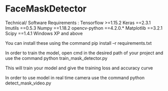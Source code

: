 # FaceMaskDetector
Technical/ Software Requirements :
Tensorflow >=1.15.2
Keras ==2.3.1
Imutils ==0.5.3
Numpy ==1.18.2
opencv-python ==4.2.0.*
Matplotlib ==3.2.1
Scipy ==1.4.1
Windows XP and above

You can install these using the command pip install –r requirements.txt


In order to train the model, open cmd in the desired path of your project and use the command
python train_mask_detector.py

This will train your model and give the training loss and accuracy curve


In order to use model in real time camera use the command
python detect_mask_video.py
